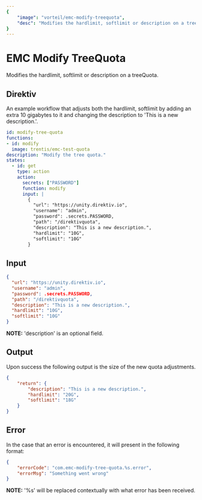 ```yaml
---
{
    "image": "vorteil/emc-modify-treequota",
    "desc": "Modifies the hardlimit, softlimit or description on a treeQuota."
}
---
```


# EMC Modify TreeQuota

Modifies the hardlimit, softlimit or description on a treeQuota.

## Direktiv

An example workflow that adjusts both the hardlimit, softlimit by adding an extra 10 gigabytes to it and changing the description to 'This is a new description.'.

```yaml
id: modify-tree-quota
functions:
- id: modify
  image: trentis/emc-test-quota
description: "Modify the tree quota."
states:
  - id: get
    type: action
    action: 
      secrets: ["PASSWORD"]
      function: modify
      input: |
        {
          "url": "https://unity.direktiv.io",
          "username": "admin",
          "password": .secrets.PASSWORD,
          "path": "/direktivquota",
          "description": "This is a new description.",
          "hardlimit": "10G",
          "softlimit": "10G"
        }
```

## Input

```json
{
  "url": "https://unity.direktiv.io",
  "username": "admin",
  "password": .secrets.PASSWORD,
  "path": "/direktivquota",
  "description": "This is a new description.",
  "hardlimit": "10G",
  "softlimit": "10G"
}
```

**NOTE:** 'description' is an optional field.

## Output

Upon success the following output is the size of the new quota adjustments.

```json
{
	"return": {
		"description": "This is a new description.",
		"hardlimit": "20G",
		"softlimit": "18G"
	}
}
```

## Error

In the case that an error is encountered, it will present in the following format: 

```json
{
    "errorCode": "com.emc-modify-tree-quota.%s.error",
    "errorMsg": "Something went wrong"
}
```

**NOTE:** '%s' will be replaced contextually with what error has been received.